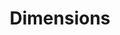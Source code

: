 ---
bigquery: https://console.cloud.google.com/bigquery?p=covid-19-dimensions-ai&page=table&d=data&t=publications
contributors: Digital Science, https://www.digital-science.com/
cost: Free for personal, non-commercial use.
description: Dimensions contains more than 100 million publications, ranging from
  articles published in scholarly journals, books and book chapters, to preprints
  and conference proceedings. All publications are contextualized with linked data
  sets, funding, publications, patents, clinical trials, and policy documents. You
  can also view associated categories, funders, institutions, and researcher profiles.
documentation: https://docs.dimensions.ai/bigquery/index.html
last_edit: 04/08/2022, 10:47:14
location: https://www.dimensions.ai/products/free/
maintained_by: Digital Science, https://www.digital-science.com/
schema_fields:
- organisation_details
- license
- legal_events
- funding_nzd
- relationships
- status
- metrics
- created_date
- category_bra
- granted_date
- original_assignee_countries
- proceedings_title
- category_rcdc
- repository_id
- repository_name
- address
- associated_publication_id
- current_assignee_orgs
- book_title
- open_access_categories
- source_id
- citations
- funder_org_acronyms
- date_online
- research_org_country_names
- acknowledgements
- funding_amount
- linkout
- start_year
- clinical_trial_ids
- external_ids
- funder_countries
- book_series_title
- eisbn
- journal_lists
- journal
- date_imported_gbq
- wikipedia_url
- resulting_publication_doi
- abstract
- gender
- research_orgs
- mesh_headings
- type
- repository_url
- date_print
- citation_string
- description
- funding_chf
- pmid
- family_count
- current_assignee_countries
- pmcid
- concepts
- funder_org_cities
- category_hrcs_hc
- date_inserted
- categories
- funding_cny
- funding_eur
- altmetrics
- isbn
- parent_id
- research_org_state_codes
- investigators
- original_abstract
- end_year
- id
- reference_ids
- researcher_ids
- associated_publication_doi
- research_org_countries
- category_for
- funding_usd
- category_icrp_cso
- start_date
- editors
- granted_year
- cited_by_ids
- funder_org_countries
- publication_year
- funder_org
- jurisdiction
- funding_gbp
- year
- publication_date
- filing_year
- citations_count
- mesh_terms
- category_icrp_ct
- labels
- original_title
- assignee_orgs
- original_assignee_orgs
- priority_year
- family_id
- legal_status
- end_date
- language
- types
- funding_cad
- email_address
- phase
- issue
- active_years
- supporting_grant_ids
- embargo_date
- doi
- publisher
- expiration_year
- grant_number
- arxiv_id
- conference
- resulting_publication_ids
- date_modified
- funding_jpy
- research_org_state_names
- patent_ids
- current_assignee
- original_assignee
- category_hra
- filing_date
- category_sdg
- application_number
- family_members_ids
- acronym
- volume
- aliases
- priority_date
- pages
- authors
- date
- kind
- category_hrcs_rac
- registry
- acronyms
- assignee_countries
- funding_aud
- name
- expiration_date
- date_normal
- links
- research_org_cities
- brief_title
- cpc
- conditions
- open_access_categories_v2
- funder_org_state_codes
- category_uoa
- funding_currency
- subtitles
- inventor_names
- ipcr
- associated_publication_pmid
- established
- associated_publication_arxiv_id
- associated_grant_ids
- funding_details
- interventions
- foa_number
- funder_orgs
- research_org_city_names
- title
- filing_status
- publication_ids
shortname: dimensions
tags:
- scholarly literature
- patents
- funding
- clinical trials
- academic profiles
terms_of_use: 'Use of both the Dimensions COVID-19 dataset and full Dimensions dataset
  are subject to the Dimensions Terms of use: https://www.dimensions.ai/policies-terms-legal '
title: Dimensions
uuid: dcff88bd-fe6b-4fdb-8159-809bf9d7bc1c
---